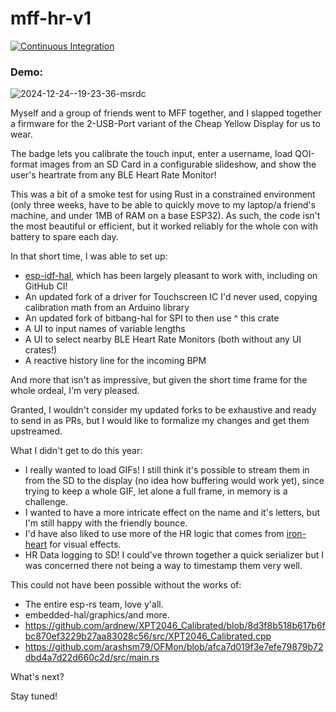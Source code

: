 # mff-hr-v1

[![Continuous Integration](https://github.com/nullstalgia/mff-hr-v1/actions/workflows/rust_ci.yml/badge.svg)](https://github.com/nullstalgia/mff-hr-v1/actions/workflows/rust_ci.yml)

### Demo:

![2024-12-24--19-23-36-msrdc](https://github.com/user-attachments/assets/023fd233-3d67-4a81-8f27-831d802a7d02)

Myself and a group of friends went to MFF together, and I slapped together a firmware for the 2-USB-Port variant of the Cheap Yellow Display for us to wear.

The badge lets you calibrate the touch input, enter a username, load QOI-format images from an SD Card in a configurable slideshow, and show the user's heartrate from any BLE Heart Rate Monitor!

This was a bit of a smoke test for using Rust in a constrained environment (only three weeks, have to be able to quickly move to my laptop/a friend's machine, and under 1MB of RAM on a base ESP32). As such, the code isn't the most beautiful or efficient, but it worked reliably for the whole con with battery to spare each day.

In that short time, I was able to set up:

- [esp-idf-hal](https://github.com/esp-rs/esp-idf-hal), which has been largely pleasant to work with, including on GitHub CI!
- An updated fork of a driver for Touchscreen IC I'd never used, copying calibration math from an Arduino library
- An updated fork of bitbang-hal for SPI to then use ^ this crate
- A UI to input names of variable lengths
- A UI to select nearby BLE Heart Rate Monitors (both without any UI crates!)
- A reactive history line for the incoming BPM

And more that isn't as impressive, but given the short time frame for the whole ordeal, I'm very pleased.

Granted, I wouldn't consider my updated forks to be exhaustive and ready to send in as PRs, but I would like to formalize my changes and get them upstreamed.

What I didn't get to do this year:

- I really wanted to load GIFs! I still think it's possible to stream them in from the SD to the display (no idea how buffering would work yet), since trying to keep a whole GIF, let alone a full frame, in memory is a challenge.
- I wanted to have a more intricate effect on the name and it's letters, but I'm still happy with the friendly bounce.
- I'd have also liked to use more of the HR logic that comes from [iron-heart](https://github.com/nullstalgia/iron-heart) for visual effects.
- HR Data logging to SD! I could've thrown together a quick serializer but I was concerned there not being a way to timestamp them very well.

This could not have been possible without the works of:
- The entire esp-rs team, love y'all.
- embedded-hal/graphics/and more.
- https://github.com/ardnew/XPT2046_Calibrated/blob/8d3f8b518b617b6fbc870ef3229b27aa83028c56/src/XPT2046_Calibrated.cpp
- https://github.com/arashsm79/OFMon/blob/afca7d019f3e7efe79879b72dbd4a7d22d660c2d/src/main.rs

What's next?

Stay tuned!
